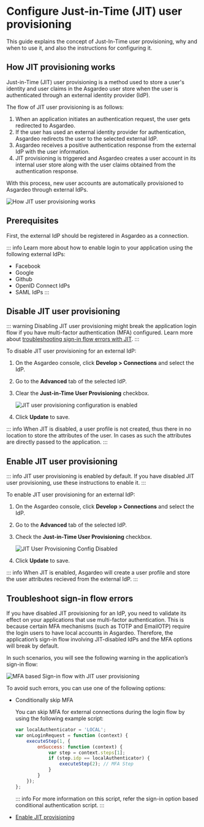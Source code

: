# Configure Just-in-Time (JIT) user provisioning

This guide explains the concept of Just-In-Time user provisioning, why and when to use it, and also the instructions for configuring it.

## How JIT provisioning works

Just-in-Time (JIT) user provisioning is a method used to store a user's identity and user claims in the Asgardeo user store when the user is authenticated through an <a :href="$withBase('/guides/authentication/#manage-connections')">external identity provider (IdP)</a>.

The flow of JIT user provisioning is as follows: 

1. When an application initiates an authentication request, the user gets redirected to Asgardeo. 
2. If the user has used an external identity provider for authentication, Asgardeo redirects the user to the selected external IdP. 
3. Asgardeo receives a positive authentication response from the external IdP with the user information.
4. JIT provisioning is triggered and Asgardeo creates a user account in its internal user store along with the user claims obtained from the authentication response.

With this process, new user accounts are automatically provisioned to Asgardeo through external IdPs.

<img class="borderless-img" :src="$withBase('/assets/img/guides/jit-provisioning/how-jit-works.png')" alt="How JIT user provisioning works">

## Prerequisites

First, the external IdP should be registered in Asgardeo as a connection. 

::: info
Learn more about how to enable login to your application using the following external IdPs: 
- <a :href="$withBase('/guides/authentication/social-login/add-facebook-login/')">Facebook</a>
- <a :href="$withBase('/guides/authentication/social-login/add-google-login/')">Google</a>
- <a :href="$withBase('/guides/authentication/social-login/add-github-login/')">Github</a>
- <a :href="$withBase('/guides/authentication/enterprise-login/add-oidc-idp-login/')">OpenID Connect IdPs</a>
- <a :href="$withBase('/guides/authentication/enterprise-login/add-saml-idp-login/')">SAML IdPs</a>
:::

## Disable JIT user provisioning

::: warning
Disabling JIT user provisioning might break the application login flow if you have multi-factor authentication (MFA) configured. Learn more about [troubleshooting sign-in flow errors with JIT](#troubleshoot-sign-in-flow-errors).
:::

To disable JIT user provisioning for an external IdP:

1. On the Asgardeo console, click **Develop > Connections** and select the IdP.
2. Go to the **Advanced** tab of the selected IdP.
3. Clear the **Just-in-Time User Provisioning** checkbox.
    
    <img :src="$withBase('/assets/img/guides/jit-provisioning/jit-enabled.png')" alt="JIT user provisioning configuration is enabled">

4. Click **Update** to save.

::: info
When JIT is disabled, a user profile is not created, thus there in no location to store the attributes of the user. In cases as such the attributes are directly passed to the application.
:::

## Enable JIT user provisioning

::: info
JIT user provisioning is enabled by default. If you have disabled JIT user provisioning, use these instructions to enable it.
:::

To enable JIT user provisioning for an external IdP:

1. On the Asgardeo console, click **Develop > Connections** and select the IdP.
2. Go to the **Advanced** tab of the selected IdP.
3. Check the **Just-in-Time User Provisioning** checkbox.
    
    <img :src="$withBase('/assets/img/guides/jit-provisioning/jit-disabled.png')" alt="JIT User Provisioning Config Disabled">

4. Click **Update** to save.

::: info
When JIT is enabled, Asgardeo will create a user profile and store the user attributes recieved from the external IdP. 
:::

## Troubleshoot sign-in flow errors

If you have disabled JIT provisioning for an IdP, you need to validate its effect on your applications that use <a :href="$withBase('/guides/authentication/mfa/')">multi-factor authentication</a>. This is because certain MFA mechanisms (such as TOTP and EmailOTP) require the login users to have local accounts in Asgardeo. Therefore, the application’s sign-in flow involving JIT-disabled IdPs and the MFA options will break by default. 

In such scenarios, you will see the following warning in the application’s sign-in flow:

<img :src="$withBase('/assets/img/guides/jit-provisioning/jit-mfa-conflict.png')" alt="MFA based Sign-in flow with JIT user provisioning">

To avoid such errors, you can use one of the following options:
- Conditionally skip MFA
    
    You can skip MFA for external connections during the login flow by using the
    following example script:
    
    ```js
    var localAuthenticator = 'LOCAL';
    var onLoginRequest = function (context) {
        executeStep(1, {
            onSuccess: function (context) {
                var step = context.steps[1];
                if (step.idp == localAuthenticator) {
                    executeStep(2); // MFA Step
                }
            }
        });
    };
    ```
    ::: info
    For more information on this script, refer the <a :href="$withBase('/guides/authentication/conditional-auth/sign-in-option-based-template/#how-it-works')">sign-in option based conditional authentication script</a>.
    :::
- [Enable JIT provisioning](#enable-jit-user-provisioning)


